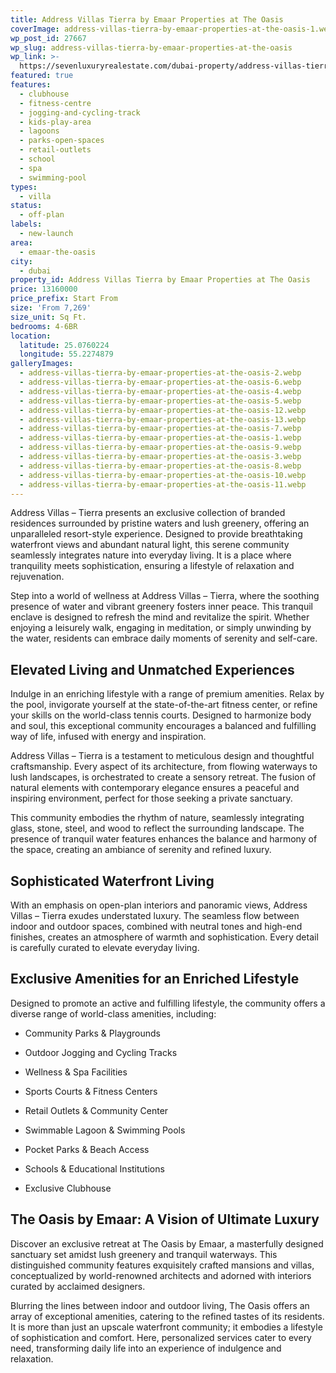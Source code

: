 ```yaml
---
title: Address Villas Tierra by Emaar Properties at The Oasis
coverImage: address-villas-tierra-by-emaar-properties-at-the-oasis-1.webp
wp_post_id: 27667
wp_slug: address-villas-tierra-by-emaar-properties-at-the-oasis
wp_link: >-
  https://sevenluxuryrealestate.com/dubai-property/address-villas-tierra-by-emaar-properties-at-the-oasis/
featured: true
features:
  - clubhouse
  - fitness-centre
  - jogging-and-cycling-track
  - kids-play-area
  - lagoons
  - parks-open-spaces
  - retail-outlets
  - school
  - spa
  - swimming-pool
types:
  - villa
status:
  - off-plan
labels:
  - new-launch
area:
  - emaar-the-oasis
city:
  - dubai
property_id: Address Villas Tierra by Emaar Properties at The Oasis
price: 13160000
price_prefix: Start From
size: 'From 7,269'
size_unit: Sq Ft.
bedrooms: 4-6BR
location:
  latitude: 25.0760224
  longitude: 55.2274879
galleryImages:
  - address-villas-tierra-by-emaar-properties-at-the-oasis-2.webp
  - address-villas-tierra-by-emaar-properties-at-the-oasis-6.webp
  - address-villas-tierra-by-emaar-properties-at-the-oasis-4.webp
  - address-villas-tierra-by-emaar-properties-at-the-oasis-5.webp
  - address-villas-tierra-by-emaar-properties-at-the-oasis-12.webp
  - address-villas-tierra-by-emaar-properties-at-the-oasis-13.webp
  - address-villas-tierra-by-emaar-properties-at-the-oasis-7.webp
  - address-villas-tierra-by-emaar-properties-at-the-oasis-1.webp
  - address-villas-tierra-by-emaar-properties-at-the-oasis-9.webp
  - address-villas-tierra-by-emaar-properties-at-the-oasis-3.webp
  - address-villas-tierra-by-emaar-properties-at-the-oasis-8.webp
  - address-villas-tierra-by-emaar-properties-at-the-oasis-10.webp
  - address-villas-tierra-by-emaar-properties-at-the-oasis-11.webp
---
```


Address Villas – Tierra presents an exclusive collection of branded residences surrounded by pristine waters and lush greenery, offering an unparalleled resort-style experience. Designed to provide breathtaking waterfront views and abundant natural light, this serene community seamlessly integrates nature into everyday living. It is a place where tranquility meets sophistication, ensuring a lifestyle of relaxation and rejuvenation.

Step into a world of wellness at Address Villas – Tierra, where the soothing presence of water and vibrant greenery fosters inner peace. This tranquil enclave is designed to refresh the mind and revitalize the spirit. Whether enjoying a leisurely walk, engaging in meditation, or simply unwinding by the water, residents can embrace daily moments of serenity and self-care.

## **Elevated Living and Unmatched Experiences**

Indulge in an enriching lifestyle with a range of premium amenities. Relax by the pool, invigorate yourself at the state-of-the-art fitness center, or refine your skills on the world-class tennis courts. Designed to harmonize body and soul, this exceptional community encourages a balanced and fulfilling way of life, infused with energy and inspiration.

Address Villas – Tierra is a testament to meticulous design and thoughtful craftsmanship. Every aspect of its architecture, from flowing waterways to lush landscapes, is orchestrated to create a sensory retreat. The fusion of natural elements with contemporary elegance ensures a peaceful and inspiring environment, perfect for those seeking a private sanctuary.

This community embodies the rhythm of nature, seamlessly integrating glass, stone, steel, and wood to reflect the surrounding landscape. The presence of tranquil water features enhances the balance and harmony of the space, creating an ambiance of serenity and refined luxury.

## **Sophisticated Waterfront Living**

With an emphasis on open-plan interiors and panoramic views, Address Villas – Tierra exudes understated luxury. The seamless flow between indoor and outdoor spaces, combined with neutral tones and high-end finishes, creates an atmosphere of warmth and sophistication. Every detail is carefully curated to elevate everyday living.

## **Exclusive Amenities for an Enriched Lifestyle**

Designed to promote an active and fulfilling lifestyle, the community offers a diverse range of world-class amenities, including:

- Community Parks & Playgrounds

- Outdoor Jogging and Cycling Tracks

- Wellness & Spa Facilities

- Sports Courts & Fitness Centers

- Retail Outlets & Community Center

- Swimmable Lagoon & Swimming Pools

- Pocket Parks & Beach Access

- Schools & Educational Institutions

- Exclusive Clubhouse

## **The Oasis by Emaar: A Vision of Ultimate Luxury**

Discover an exclusive retreat at The Oasis by Emaar, a masterfully designed sanctuary set amidst lush greenery and tranquil waterways. This distinguished community features exquisitely crafted mansions and villas, conceptualized by world-renowned architects and adorned with interiors curated by acclaimed designers.

Blurring the lines between indoor and outdoor living, The Oasis offers an array of exceptional amenities, catering to the refined tastes of its residents. It is more than just an upscale waterfront community; it embodies a lifestyle of sophistication and comfort. Here, personalized services cater to every need, transforming daily life into an experience of indulgence and relaxation.
